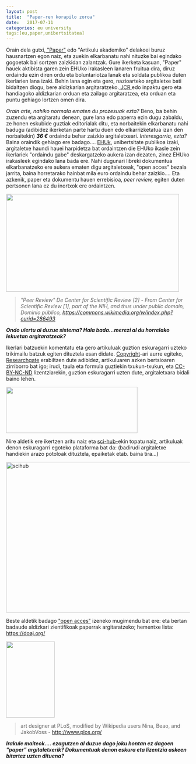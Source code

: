```yaml
---
layout: post
title:  "Paper-ren korapilo zoroa"
date:   2017-07-11
categories: eu university
tags:[eu,paper,unibertsitatea]
---
```


Orain dela gutxi,<a href="https://es.wikipedia.org/wiki/Revista_acad%C3%A9mica" target="_blank" rel="noopener"> "Paper"</a> edo "Artikulu akademiko" delakoei buruz hausnartzen egon naiz, eta zuekin elkarbanatu nahi nituzke bai egindako gogoetak bai sortzen zaizkidan zalantzak.
Gure ikerketa kasuan, "Paper" hauek aktibista garen zein EHUko irakasleen lanaren fruitua dira, diruz ordaindu ezin diren ordu eta boluntariotza lanak eta soldata publikoa duten ikerlarien lana izaki.
Behin lana egin eta gero, nazioarteko argitaletxe bati bidaltzen diogu, bere aldizkarian argitaratzeko.<a href="https://es.wikipedia.org/wiki/Journal_Citation_Reports"> JCR </a>edo inpaktu gero eta handiagoko aldizkarian orduan eta zailago argitaratzea, eta orduan eta puntu gehiago lortzen omen dira.

<em>Orain arte, nahiko normala ematen du prozesuak ezta?</em>
Beno, ba behin zuzendu eta argitaratu denean, gure lana edo paperra ezin dugu zabaldu, ze honen eskubide guztiak editorialak ditu, eta norbaitekin elkarbanatu nahi badugu (adibidez ikerketan parte hartu duen edo elkarrizketatua izan den norbaitekin) <strong><em>36 €</em></strong> ordaindu behar zaizkio argitaletxeari.
<em>Interesgarria, ezta?</em>
Baina oraindik gehiago ere badago.... <a href="http://www.ehu.eus/es">EHUk</a>, unibertsitate publikoa izaki, argitaletxe haundi hauei harpidetza bat ordaintzen die EHUko ikasle zein ikerlariek "ordaindu gabe" deskargatzeko aukera izan dezaten, zinez EHUko irakasleek egindako lana bada ere. Nahi dugunari libreki dokumentua elkarbanatzeko ere aukera ematen digu argitaletxeak, "open acces" bezala jarrita, baina horretarako hainbat mila euro ordaindu behar zaizkio....
Eta azkenik, paper eta dokumentu hauen errebisioa, <em>peer review,</em> egiten duten pertsonen lana ez du inortxok ere ordaintzen.

<a href="https://es.wikipedia.org/wiki/Revisi%C3%B3n_por_pares#/media/File:ScientificReview.jpg"><img class="" src="https://upload.wikimedia.org/wikipedia/commons/6/68/ScientificReview.jpg" width="474" height="267" /></a> <em>
 >"Peer Review" De Center for Scientific Review [2] - From Center for Scientific Review [1], part of the NIH, and thus under public domain, Dominio público, https://commons.wikimedia.org/w/index.php?curid=286493</em>

_**Ondo ulertu al duzue sistema? Hala bada...merezi al du horrelako lekuetan argitaratzeak?**_

Ikerlari batzuekin komentatu eta gero artikuluak guztion eskuragarri uzteko trikimailu batzuk egiten dituztela esan didate. <a href="https://eu.wikipedia.org/wiki/Copyright">Copyright</a>-ari aurre egiteko,  <a href="https://www.researchgate.net/">Researchgate</a> erabiltzen dute adibidez, artikuluaren azken bertsioaren zirriborro bat igo; irudi, taula eta formula guztiekin txukun-txukun, eta <a href="https://creativecommons.org/licenses/by-nc-nd/3.0/es/legalcode.eu">CC-BY-NC-ND</a> lizentziarekin, guztion eskuragarri uzten dute, argitaletxara bidali baino lehen.

<a href="https://creativecommons.org/"><img class="aligncenter " src="http://untzimuseoa.eus/images/itsas_memoria_orokorra/by-nc-nd.png" width="360" height="126" /></a>

Nire aldetik ere ikertzen aritu naiz eta <a href="https://es.wikipedia.org/wiki/Sci-hub">sci-hub-</a>ekin topatu naiz, artikuluak denon eskuragarri egoteko plataforma bat da: (badirudi argitaletxe handiekin arazo potoloak dituztela, epaiketak etab. baina tira...)

<a href="https://en.wikipedia.org/wiki/Sci-Hub"><img class="size-full wp-image-3075 aligncenter" src="https://izaroblog.files.wordpress.com/2017/07/scihub-e1613739025328.jpeg" alt="scihub" width="951" height="411" /></a>

Beste aldetik badago <a href="https://en.wikipedia.org/wiki/Open_access">"open acces"</a> izeneko mugimendu bat ere:  eta bertan badaude aldizkari zientifikoak paperrak argitaratzeko; hementxe lista: <a href="https://doaj.org/">https://doaj.org/</a>

<a href="https://es.wikipedia.org/wiki/Acceso_abierto"><img class="" src="https://upload.wikimedia.org/wikipedia/commons/2/25/Open_Access_logo_PLoS_white.svg" width="133" height="208" /></a> 
> art designer at PLoS, modified by Wikipedia users Nina, Beao, and JakobVoss - http://www.plos.org/

_**Irakule maiteok.... ezagutzen al duzue dago joku hontan ez dagoen "paper" argitaletxerik? Dokumentuak denon eskura eta lizentzia askeen bitartez uzten dituena?**_
